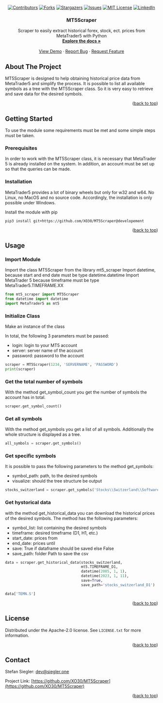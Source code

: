 <a name="readme-top"></a>

<div align="center">
  
[![Contributors][contributors-shield]][contributors-url]
[![Forks][forks-shield]][forks-url]
[![Stargazers][stars-shield]][stars-url]
[![Issues][issues-shield]][issues-url]
[![MIT License][license-shield]][license-url]
[![LinkedIn][linkedin-shield]][linkedin-url]

<h3 align="center">MT5Scraper</h3>

  <p align="center">
    Scraper to easily extract historical forex, stock, ect. prices from MetaTrader5 with Python 
    <br />
    <a href="https://github.com/XO30/MT5Scraper"><strong>Explore the docs »</strong></a>
    <br />
    <br />
    <a href="https://github.com/XO30/MT5Scraper/blob/main/example.ipynb">View Demo</a>
    ·
    <a href="https://github.com/XO30/MT5Scraper/issues">Report Bug</a>
    ·
    <a href="https://github.com/XO30/MT5Scraper/issues">Request Feature</a>
  </p>
</div>



<!-- ABOUT THE PROJECT -->
## About The Project

MT5Scraper is designed to help obtaining historical price data from MetaTrader5 and simplify the process. It is possible to list all available symbols as a tree with the MT5Scraper class. So it is very easy to retrieve and save data for the desired symbols.

<p align="right">(<a href="#readme-top">back to top</a>)</p>




<!-- GETTING STARTED -->
## Getting Started

To use the module some requirements must be met and some simple steps must be taken.


### Prerequisites

In order to work with the MT5Scraper class, it is necessary that MetaTrader 5 is already installed on the system. In addition, an account must be set up so that the queries can be made.


### Installation



MetaTrader5 provides a lot of binary wheels but only for w32 and w64. No Linux, no MacOS and no source code. Accordingly, the installation is only possible under Windows.

Install the module with pip
   ```sh
   pip3 install git+https://github.com/XO30/MT5Scraper@developement
   ```


<p align="right">(<a href="#readme-top">back to top</a>)</p>



<!-- USAGE EXAMPLES -->
## Usage

### Import Module
Import the class MT5Scraper from the library mt5_scraper
Import datetime, because start and end date must be type datetime.datetime
Import MetaTrader 5 because timeframe must be type MetaTrader5.TIMEFRAME.XX
```py
from mt5_scraper import MT5Scraper
from datetime import datetime
import MetaTrader5 as mt5
```


### Initialize Class
Make an instance of the class

In total, the following 3 parameters must be passed:
* login: login to your MT5 account
* server: server name of the account
* password: password to the account
```py
scraper = MT5Scraper(1234, 'SERVERNAME', 'PASSWORD')
print(scraper)
```


### Get the total number of symbols
With the method get_symbol_count you get the number of symbols the account has in total.
```py
scraper.get_symbol_count()
```


### Get all symbols
With the method get_symbols you get a list of all symbols. Additionally the whole structure is displayed as a tree.
```py
all_symbols = scraper.get_symbols()
```


### Get specific symbols
It is possible to pass the following parameters to the method get_symbols:
* symbol_path: path, to the desired symbols
* visualize: should the tree structure be output
```py
stocks_switzerland = scraper.get_symbols('Stocks\\Switzerland\\Software & IT Services', visualize=True)
```


### Get hystorical data
with the method get_historical_data you can download the historical prices of the desired symbols. The method has the following parameters:
* symbol_list: list containing the desired symbols
* timeframe: desired timeframe (D1, H1, etc.)
* start_date: prices from
* end_date: prices until
* save: True if dataframe should be saved else False
* save_path: folder Path to save the csv
```py
data = scraper.get_historical_data(stocks_switzerland,
                                   mt5.TIMEFRAME_D1,
                                   datetime(2005, 1, 1),
                                   datetime(2023, 1, 11),
                                   save=True,
                                   save_path='stocks_switzerland_D1')
```
```py
data['TEMN.S']
```


<p align="right">(<a href="#readme-top">back to top</a>)</p>



<!-- LICENSE -->
## License

Distributed under the Apache-2.0 license. See `LICENSE.txt` for more information.

<p align="right">(<a href="#readme-top">back to top</a>)</p>



<!-- CONTACT -->
## Contact

Stefan Siegler: dev@siegler.one

Project Link: [https://github.com/XO30/MT5Scraper](https://github.com/XO30/MT5Scraper)

<p align="right">(<a href="#readme-top">back to top</a>)</p>

<!-- MARKDOWN LINKS & IMAGES -->
<!-- https://www.markdownguide.org/basic-syntax/#reference-style-links -->
[contributors-shield]: https://img.shields.io/github/contributors/XO30/MT5Scraper.svg?style=for-the-badge
[contributors-url]: https://github.com/XO30/MT5Scraper/graphs/contributors
[forks-shield]: https://img.shields.io/github/forks/XO30/MT5Scraper.svg?style=for-the-badge
[forks-url]: https://github.com/XO30/MT5Scraper/network/members
[stars-shield]: https://img.shields.io/github/stars/XO30/MT5Scraper.svg?style=for-the-badge
[stars-url]: https://github.com/XO30/MT5Scraper/stargazers
[issues-shield]: https://img.shields.io/github/issues/XO30/MT5Scraper.svg?style=for-the-badge
[issues-url]: https://github.com/XO30/MT5Scraper/issues
[license-shield]: https://img.shields.io/github/license/XO30/MT5Scraper.svg?style=for-the-badge
[license-url]: https://github.com/XO30/MT5Scraper/blob/master/LICENSE.txt
[linkedin-shield]: https://img.shields.io/badge/-LinkedIn-black.svg?style=for-the-badge&logo=linkedin&colorB=555
[linkedin-url]: https://linkedin.com/in/stefan-siegler-04b116205
